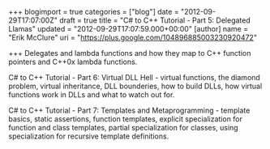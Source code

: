 +++
blogimport = true
categories = ["blog"]
date = "2012-09-29T17:07:00Z"
draft = true
title = "C# to C++ Tutorial - Part 5: Delegated Llamas"
updated = "2012-09-29T17:07:59.000+00:00"
[author]
name = "Erik McClure"
uri = "https://plus.google.com/104896885003230920472"

+++
Delegates and lambda functions and how they map to C++ function pointers and C++0x lambda functions.

C# to C++ Tutorial - Part 6: Virtual DLL Hell - virtual functions, the diamond problem, virtual inheritance, DLL bounderies, how to build DLLs, how virtual functions work in DLLs and what to watch out for.

C# to C++ Tutorial - Part 7: Templates and Metaprogramming - template basics, static assertions, function templates, explicit specialization for function and class templates, partial specialization for classes, using specialization for recursive template definitions.
